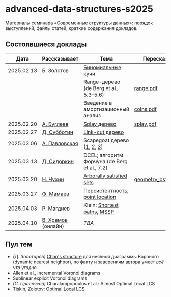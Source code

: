 # advanced-data-structures-s2025
Материалы семинара «Современные структуры данных»: порядок выступлений, файлы статей, краткие содержания докладов.

## Состоявшиеся доклады


|    Дата    |  Рассказывает  |  Тема  |  Пересказ  |
|------------|----------------|--------|------------|
| 2025.02.13 | Б. Золотов | [Биномиальные кучи](https://neerc.ifmo.ru/wiki/index.php?title=%D0%91%D0%B8%D0%BD%D0%BE%D0%BC%D0%B8%D0%B0%D0%BB%D1%8C%D0%BD%D0%B0%D1%8F_%D0%BA%D1%83%D1%87%D0%B0) | |
| | | Range-дерево (de Berg et al., 5.3–5.6) | [range.pdf](https://github.com/boris-a-zolotov/advanced-data-structures-s2025/blob/main/summaries/range.pdf) |
| | | Введение в амортизационный анализ | [coins.pdf](https://github.com/boris-a-zolotov/advanced-data-structures-s2025/blob/main/summaries/coins.pdf) |
| 2025.02.20 | [А. Буглеев](https://t.me/handelluss) | [Splay дерево](https://www.cs.cmu.edu/~sleator/papers/self-adjusting.pdf) | [splay.pdf](https://github.com/boris-a-zolotov/advanced-data-structures-s2025/blob/main/summaries/splay.pdf) |
| 2025.02.27 | [Д. Субботин](https://t.me/endimaa) | [Link-cut дерево](https://www.cs.cmu.edu/~sleator/papers/dynamic-trees.pdf) | |
| 2025.03.06 | [А. Павловская](https://t.me/yungeiren) | Scapegoat дерево ([1](https://people.csail.mit.edu/rivest/pubs/GR93.pdf), [2](https://github.com/boris-a-zolotov/course-ads-s20/blob/master/main.pdf), [3](https://neerc.ifmo.ru/wiki/index.php?title=Scapegoat_Tree)) | |
| 2025.03.13 | [Д. Сидоркин](https://t.me/sid00r) | DCEL; алгоритм Форчуна (de Berg et al., 7.2) | |
| 2025.03.20 | [Н. Чухин](https://t.me/hamerfall) | [Arborally satisfied sets](https://erikdemaine.org/papers/BST_SODA2009/paper.pdf) | [geometry_bst.pdf](https://github.com/boris-a-zolotov/advanced-data-structures-s2025/blob/main/summaries/geometry_bst.pdf) |
| 2025.03.27 | [Ф. Мамаев](https://t.me/graphtreeheap) | [Персистентность](https://www.cs.cmu.edu/~sleator/papers/another-persistence.pdf), [point location](https://dl.acm.org/doi/pdf/10.1145/6138.6151) | |
| 2025.04.03 | [Р. Магдиев](https://t.me/RichyRussel) | Klein: [Shortest paths](https://planarity.org/Klein_shortest_paths_with_nonnegative_lengths.pdf), [MSSP](https://planarity.org/Klein_multiple_source_shortest_paths.pdf) | |
| 2025.04.10 | [В. Храмов](https://t.me/desargues) (онлайн) | *TBA* | |


## Пул тем

- *(Д. Золотарёв)* [Chan's structure](https://tmc.web.engr.illinois.edu/dch3d.pdf) для неявной диаграммы Вороного
  (dynamic nearest neighbor), по факту и заверениям автора умеет *всё что угодно.*
- Allen et al., Incremental Voronoi diagrams
- Sublinear explicit Voronoi diagrams
- *(С. Пресняков)* Charalampopoulos et al.: Almost Optimal Local LCS
- Tiskin, Zolotov: Optimal Local LCS
